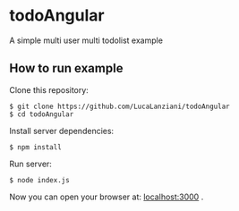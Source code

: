 # todoAngular
A simple multi user multi todolist example


## How to run example

Clone this repository:
```
$ git clone https://github.com/LucaLanziani/todoAngular
$ cd todoAngular
```

Install server dependencies:
```
$ npm install
```

Run server:
```
$ node index.js
```

Now you can open your browser at: [localhost:3000](http://localhost:3000/) .
